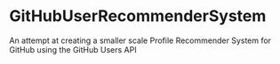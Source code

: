 # GitHubUserRecommenderSystem
An attempt at creating a smaller scale Profile Recommender System for GitHub using the GitHub Users API

